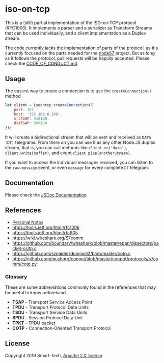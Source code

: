 # iso-on-tcp

This is a (still) partial implementation of the ISO-on-TCP protocol (RFC1006). It implements a parser and a serializer as Transform Streams that can be used individually, and a client implementation as a Duplex stream.

The code currently lacks the implementation of parts of the protocol, as it's currently focused on the parts needed for the [nodeS7](https://github.com/plcpeople/nodeS7) project. But as long as it follows the protocol, pull requests will be happily accepted. Please check the [CODE_OF_CONDUCT.md](CODE_OF_CONDUCT.md).


## Usage

The easiest way to create a connection is to use the `createConnection()` method
```js
let client = isoontcp.createConnection({
    port: 102
    host: '192.168.0.100',
    srcTSAP: 0x0100,
    dstTSAP: 0x0100
});
```

It will create a bidirectional stream that will be sent and received as `DATA (DT)` telegrams. From there on you can use it as any other Node.JS duplex stream, that is, you can call methods like `client.on('data')`, `client.write(buffer)`, and event `client.pipe(anotherStream)`.

If you want to access the individual messages received, you can listen to the `raw-message` event, or even `message` for every complete `DT` telegram.


## Documentation

Please check the [JSDoc Documentation](doc/jsdoc/index.html)


## References

 - [Personal Notes](doc/PROTOCOL_ISOONTCP.md)
 - https://tools.ietf.org/html/rfc1006
 - https://tools.ietf.org/html/rfc905
 - https://wiki.wireshark.org/S7comm
 - https://github.com/boundary/wireshark/blob/master/epan/dissectors/packet-ositp.c
 - https://github.com/szpajder/dumpvdl2/blob/master/cotp.c
 - https://github.com/mushorg/conpot/blob/master/conpot/protocols/s7comm/cotp.py


### Glossary

These are some abbreviations commonly found in the references that may be useful to know beforehand

- **TSAP** - Transport Service Access Point
- **TPDU** - Transport Protocol Data Units
- **TSDU** - Transport Service Data Units
- **SPDU** - Session Protocol Data Unit
- **TPKT** - TPDU packet
- **COTP** - Connection-Oriented Transport Protocol


## License
Copyright 2019 Smart-Tech, [Apache 2.0 license](LICENSE).
